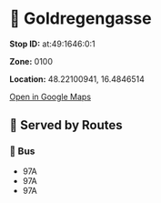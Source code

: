 # 🚉 Goldregengasse


**Stop ID:** at:49:1646:0:1

**Zone:** 0100

**Location:** 48.22100941, 16.4846514

[Open in Google Maps](https://www.google.com/maps?q=48.22100941,16.4846514)

## 🚆 Served by Routes

### 🚌 Bus
- 97A
- 97A
- 97A